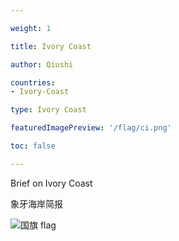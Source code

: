 ```yaml
---

weight: 1

title: Ivory Coast

author: Qiushi 

countries: 
- Ivory-Coast

type: Ivory Coast

featuredImagePreview: '/flag/ci.png'

toc: false 

---
```


Brief on Ivory Coast

象牙海岸简报 

<!--more-->

![国旗 flag](/flag/ci.png)